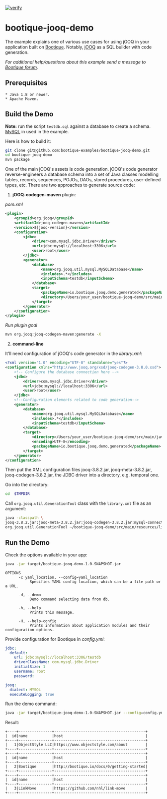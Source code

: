 [![verify](https://github.com/bootique-examples/bootique-jooq-demo/actions/workflows/verify.yml/badge.svg)](https://github.com/bootique-examples/bootique-jooq-demo/actions/workflows/verify.yml)
# bootique-jooq-demo

The example explains one of various use cases for using jOOQ in your application built on [Bootique](https://bootique.io).
Notably, [jOOQ](https://www.jooq.org) as a SQL builder with code generation. 

*For additional help/questions about this example send a message to
[Bootique forum](https://groups.google.com/forum/#!forum/bootique-user).*
   
## Prerequisites
      
    * Java 1.8 or newer.
    * Apache Maven.
      
## Build the Demo

**Note:** run the script `testdb.sql` against a database to create a schema. [MySQL](https://www.mysql.com) in used in the example.
      
Here is how to build it:
```bash
git clone git@github.com:bootique-examples/bootique-jooq-demo.git
cd bootique-jooq-demo
mvn package
```
One of the main jOOQ's assets is code generation. jOOQ's code generator reverse-engineers a database schema 
into a set of Java classes modelling tables, records, sequences, POJOs, DAOs, stored procedures, user-defined types, etc.
There are two approaches to generate source code: 
1. **jOOQ-codegen-maven** plugin:

*pom.xml*
```xml
<plugin>
    <groupId>org.jooq</groupId>
    <artifactId>jooq-codegen-maven</artifactId>
    <version>${jooq-version}</version>
    <configuration>
        <jdbc>
            <driver>com.mysql.jdbc.Driver</driver>
            <url>jdbc:mysql://localhost:3306</url>
            <user>root</user>
        </jdbc>
        <generator>
            <database>
                <name>org.jooq.util.mysql.MySQLDatabase</name>
                <includes>.*</includes>
                <inputSchema>testdb</inputSchema>
            </database>
            <target>
                <packageName>io.bootique.jooq.demo.generated</packageName>
                <directory>/Users/your_user/bootique-jooq-demo/src/main/java</directory>
            </target>
        </generator>
    </configuration>
</plugin>
```
*Run plugin goal*
```bash
mvn org.jooq:jooq-codegen-maven:generate -X
```

2. **command-line**

It'll need configuration of jOOQ's code generator in the *library.xml*:
```xml
<?xml version="1.0" encoding="UTF-8" standalone="yes"?>
<configuration xmlns="http://www.jooq.org/xsd/jooq-codegen-3.8.0.xsd">
    <!-- Configure the database connection here -->
    <jdbc>
        <driver>com.mysql.jdbc.Driver</driver>
        <url>jdbc:mysql://localhost:3306</url>
        <user>root</user>
    </jdbc>
    <!--Configuration elements related to code generation-->
    <generator>
        <database>
            <name>org.jooq.util.mysql.MySQLDatabase</name>
            <includes>.*</includes>
            <inputSchema>testdb</inputSchema>
        </database>
        <target>
            <directory>/Users/your_user/bootique-jooq-demo/src/main/java</directory>
            <encoding>UTF-8</encoding>
            <packageName>io.bootique.jooq.demo.generated</packageName>
        </target>
    </generator>
</configuration>
```
Then put the XML configuration files jooq-3.8.2.jar, jooq-meta-3.8.2.jar, jooq-codegen-3.8.2.jar, the JDBC driver into a directory, 
e.g. temporal one. 

Go into the directory:
```bash
cd  $TMPDIR
```
Call `org.jooq.util.GenerationTool` class with the `library.xml` file as an argument:
```bash
java -classpath \ 
jooq-3.8.2.jar:jooq-meta-3.8.2.jar:jooq-codegen-3.8.2.jar:mysql-connector-java-6.0.6.jar:. \ 
org.jooq.util.GenerationTool ~/bootique-jooq-demo/src/main/resources/library.xml
```

## Run the Demo 

Check the options available in your app:
```bash
java -jar target/bootique-jooq-demo-1.0-SNAPSHOT.jar 
```
```
OPTIONS
      -c yaml_location, --config=yaml_location
           Specifies YAML config location, which can be a file path or a URL.

      -d, --demo
           Demo command selecting data from db.

      -h, --help
           Prints this message.

      -H, --help-config
           Prints information about application modules and their configuration options.
```
Provide configuration for Bootique in *config.yml*:
```yaml
jdbc:
  default:
    url: jdbc:mysql://localhost:3306/testdb
    driverClassName: com.mysql.jdbc.Driver
    initialSize: 1
    username: root
    password:

jooq:
  dialect: MYSQL
  executeLogging: true
```
Run the demo command: 
```bash
java -jar target/bootique-jooq-demo-1.0-SNAPSHOT.jar --config=config.yml --demo
```
Result:
```
+----+---------------+-----------------------------------------+
|  id|name           |host                                     |
+----+---------------+-----------------------------------------+
|   1|ObjectStyle LLC|https://www.objectstyle.com/about        |
+----+---------------+-----------------------------------------+
+----+---------------+-----------------------------------------+
|  id|name           |host                                     |
+----+---------------+-----------------------------------------+
|   2|Bootique       |http://bootique.io/docs/0/getting-started|
+----+---------------+-----------------------------------------+
+----+---------------+-----------------------------------------+
|  id|name           |host                                     |
+----+---------------+-----------------------------------------+
|   3|LinkMove       |https://github.com/nhl/link-move         |
+----+---------------+-----------------------------------------+

```








    
    






        
        
     

